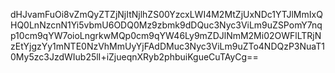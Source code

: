 dHJvamFuOi8vZmQyZTZjNjItNjlhZS00YzcxLWI4M2MtZjUxNDc1YTJlMmIxQHQ0LnNzcnN1Yi5vbmU6ODQ0Mz9zbmk9dDQuc3Nyc3ViLm9uZSPomY7nqp10cm9qYW7oioLngrkwMQp0cm9qYW46Ly9mZDJlNmM2Mi02OWFlLTRjNzEtYjgzYy1mNTE0NzVhMmUyYjFAdDMuc3Nyc3ViLm9uZTo4NDQzP3NuaT10My5zc3JzdWIub25lI+iZjueqnXRyb2phbuiKgueCuTAyCg==